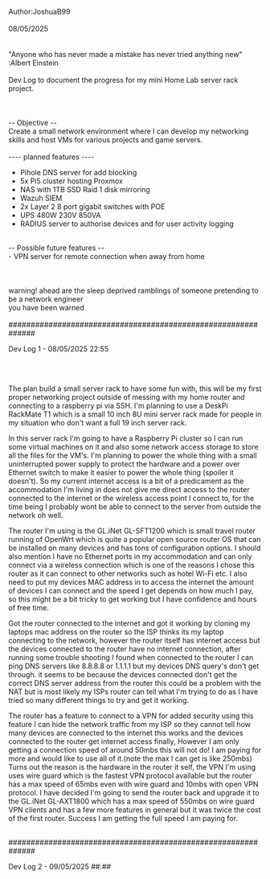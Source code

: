 Author:JoshuaB99<br>
<br>
08/05/2025
<br>
<br>
<br>
"Anyone who has never made a mistake has never tried anything new" :Albert Einstein
<br>
<br>
Dev Log to document the progress for my mini Home Lab server rack project.
<br>
<br>
<br>
<br>
-- Objective --
<br>
Create a small network environment where I can develop my networking skills and host VMs for various projects and game servers.
<br>
<br>
---- planned features ----
- Pihole DNS server for add blocking
- 5x Pi5 cluster hosting Proxmox
- NAS with 1TB SSD Raid 1 disk mirroring
- Wazuh SIEM
- 2x Layer 2 8 port gigabit switches with POE
- UPS 480W 230V 850VA
- RADIUS server to authorise devices and for user activity logging
<br>
-- Possible future features --
  <br>
- VPN server for remote connection when away from home
<br>
<br>
<br>
<br>
warning! ahead are the sleep deprived ramblings of someone pretending to be a network engineer
<br>
you have been warned
<br>
<br>
##############################################################
<br>
<p>
Dev Log 1 - 08/05/2025 22:55
</p>
<br>
<br>
<p>
The plan build a small server rack to have some fun with, this will be my first proper networking project outside of messing with my home router and connecting to a raspberry pi via SSH. I'm planning to use a DeskPi RackMate T1 which is a small 10 inch 8U mini server rack made for people in my situation who don't want a full 19 inch server rack.
</p>
<p>
In this server rack I'm going to have a Raspberry Pi cluster so I can run some virtual machines on it and also some network access storage to store all the files for the VM's. I'm planning to power the whole thing with a small uninterrupted power supply to protect the hardware and a power over Ethernet switch to make it easier to power the whole thing (spoiler it doesn't). So my current internet access is a bit of a predicament as the accommodation I'm living in does not give me direct access to the router connected to the internet or the wireless access point I connect to, for the time being I probably wont be able to connect to the server from outside the network oh well.
</p>
<p>
The router I'm using is the GL.iNet GL-SFT1200 which is small travel router running of OpenWrt which is quite a popular open source router OS that can be installed on many devices and has tons of configuration options. I should also mention I have no Ethernet ports in my accommodation and can only connect via a wireless connection which is one of the reasons I chose this router as it can connect to other networks such as hotel Wi-Fi etc. I also need to put my devices MAC address in to access the internet the amount of devices I can connect and the speed I get depends on how much I pay, so this might be a bit tricky to get working but I have confidence and hours of free time.
</p>
<p>
Got the router connected to the internet and got it working by cloning my laptops mac address on the router so the ISP thinks its my laptop connecting to the network, however the router itself has internet access but the devices connected to the router have no internet connection, after running some trouble shooting I found when connected to the router I can ping DNS servers like 8.8.8.8 or 1.1.1.1 but my devices DNS query's don't get through. it seems to be because the devices connected don't get the correct DNS server address from the router this could be a problem with the NAT but is most likely my ISPs router can tell what I'm trying to do as I have tried so many different things to try and get it working.
</p>
<p>
The router has a feature to connect to a VPN for added security using this feature I can hide the network traffic from my ISP so they cannot tell how many devices are connected to the internet this works and the devices connected to the router get internet access finally, However I am only getting a connection speed of around 50mbs this will not do! I am paying for more and would like to use all of it.(note the max I can get is like 250mbs) Turns out the reason is the hardware in the router it self, the VPN I'm using uses wire guard which is the fastest VPN protocol available but the router has a max speed of 65mbs even with wire guard and 10mbs with open VPN protocol. I have decided I'm going to send the router back and upgrade it to the GL.iNet GL-AXT1800 which has a max speed of 550mbs on wire guard VPN clients and has a few more features in general but it was twice the cost of the first router. Success I am getting the full speed I am paying for.
</p>
<br>
##############################################################
<br>
<p>
Dev Log 2 - 09/05/2025 ##:##
</p>
